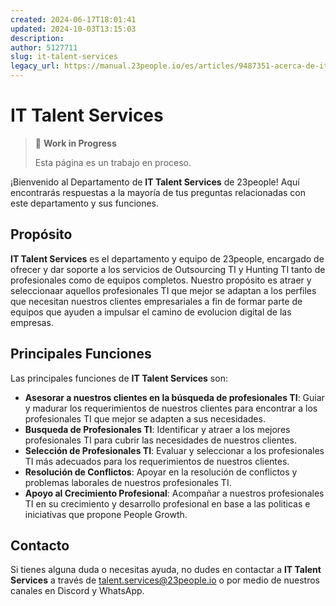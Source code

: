 ```yaml
---
created: 2024-06-17T18:01:41
updated: 2024-10-03T13:15:03
description: 
author: 5127711
slug: it-talent-services
legacy_url: https://manual.23people.io/es/articles/9487351-acerca-de-it-talent-services
---
```


# IT Talent Services

> 🚧 **Work in Progress**
>
> Esta página es un trabajo en proceso.

¡Bienvenido al Departamento de **IT Talent Services** de 23people! Aquí encontrarás
respuestas a la mayoría de tus preguntas relacionadas con este departamento y sus funciones.

## Propósito

**IT Talent Services** es el departamento y equipo de 23people, encargado de ofrecer y dar soporte a los servicios de Outsourcing TI y Hunting TI
tanto de profesionales como de equipos completos. Nuestro propósito es atraer y seleccionaar aquellos profesionales TI que mejor se adaptan a los perfiles que necesitan nuestros clientes empresariales a fin de formar parte de equipos que ayuden a impulsar el camino de evolucion digital de las empresas.

## Principales Funciones

Las principales funciones de **IT Talent Services** son:

* **Asesorar a nuestros clientes en la búsqueda de profesionales TI**: Guiar y madurar los requerimientos de nuestros clientes para encontrar a los profesionales TI que mejor se adapten a sus necesidades.
* **Busqueda de Profesionales TI**: Identificar y atraer a los mejores profesionales TI para cubrir las necesidades de nuestros clientes.
* **Selección de Profesionales TI**: Evaluar y seleccionar a los profesionales TI más adecuados para los requerimientos de nuestros clientes.
* **Resolución de Conflictos**: Apoyar en la resolución de conflictos y problemas laborales de nuestros profesionales TI.
* **Apoyo al Crecimiento Profesional**: Acompañar a nuestros profesionales TI en su crecimiento y desarrollo profesional en base a las politicas e iniciativas que propone People Growth.

## Contacto

Si tienes alguna duda o necesitas ayuda, no dudes en contactar a **IT Talent Services** a través de [talent.services@23people.io](mailto:talent.services@23people.io) o por medio de nuestros canales en Discord y WhatsApp.
